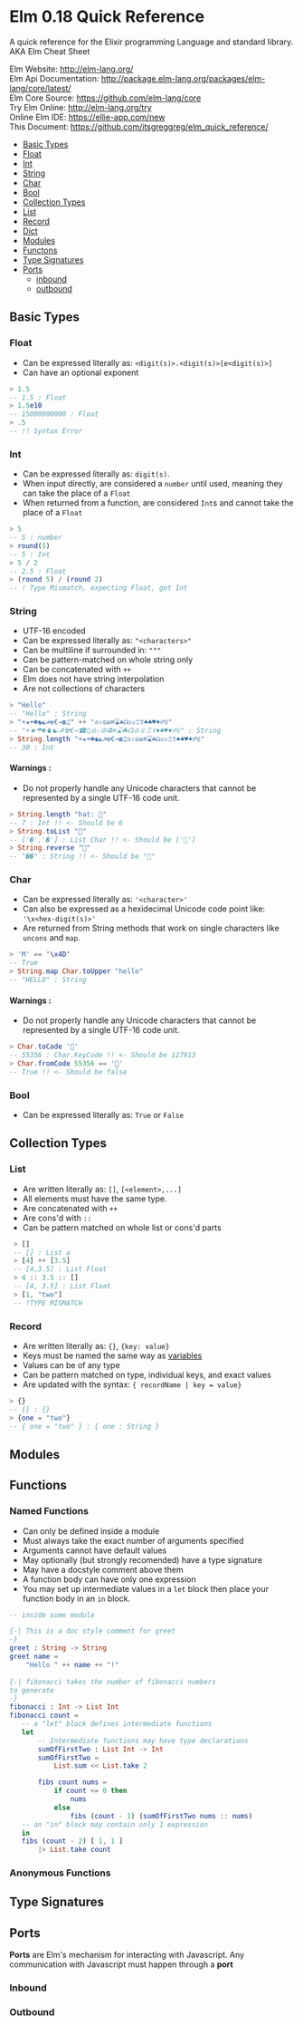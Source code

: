 # Elm 0.18 Quick Reference
A quick reference for the Elixir programming Language and standard library.<br>
AKA Elm Cheat Sheet

Elm Website: http://elm-lang.org/<br>
Elm Api Documentation: http://package.elm-lang.org/packages/elm-lang/core/latest/<br>
Elm Core Source: https://github.com/elm-lang/core<br>
Try Elm Online: http://elm-lang.org/try<br>
Online Elm IDE: https://ellie-app.com/new<br>
This Document: https://github.com/itsgreggreg/elm_quick_reference/<br>

- [Basic Types](#basic_types)
 - [Float](#float)
 - [Int](#int)
 - [String](#string)
 - [Char](#char)
 - [Bool](#bool)
- [Collection Types](#collection_types)
 - [List](#list)
 - [Record](#record)
 - [Dict](#dict)
- [Modules](modules)
- [Functons](functions)
- [Type Signatures](#type_signatures)
- [Ports](#ports)
  - [inbound](#inbound)
  - [outbound](#outbound)

## Basic Types
### Float
 - Can be expressed literally as: `<digit(s)>.<digit(s)>[e<digit(s)>]`
 - Can have an optional exponent
```elm
> 1.5
-- 1.5 : Float
> 1.5e10
-- 15000000000 : Float
> .5
-- !! Syntax Error
```

### Int
 - Can be expressed literally as: `digit(s)`.
 - When input directly, are considered a `number` until used, meaning they can take the place of a `Float`
 - When returned from a function, are considered `Int`s and cannot take the place of a `Float`
```elm
> 5
-- 5 : number
> round(5)
-- 5 : Int
> 5 / 2
-- 2.5 : Float
> (round 5) / (round 2)
-- ! Type Mismatch, expecting Float, got Int
```

### String
 - UTF-16 encoded
 - Can be expressed literally as: `"<characters>"`
 - Can be multiline if surrounded in: `"""`
 - Can be pattern-matched on whole string only
 - Can be concatenated with `++`
 - Elm does not have string interpolation
 - Are not collections of characters


```elm
> "Hello"
-- "Hello" : String
> "☀★☂☻♞☯☭☢€→☎♫" ++ "♎⇧☮♻⌘⌛☘☊♔♕♖☦♠♣♥♦♂♀"
-- "☀★☂☻♞☯☭☢€→☎♫♎⇧☮♻⌘⌛☘☊♔♕♖☦♠♣♥♦♂♀" : String
> String.length "☀★☂☻♞☯☭☢€→☎♫♎⇧☮♻⌘⌛☘☊♔♕♖☦♠♣♥♦♂♀"
-- 30 : Int
```

#### Warnings :
 - Do not properly handle any Unicode characters that cannot be represented by a single UTF-16 code unit.
```elm
> String.length "hat: 🎩"
-- 7 : Int !! <- Should be 6
> String.toList "🎩"
-- ['�','�'] : List Char !! <- Should be ['🎩']
> String.reverse "🎩"
-- "��" : String !! <- Should be "🎩"
```

### Char
 - Can be expressed literally as: `'<character>'`
 - Can also be expressed as a hexidecimal Unicode code point like: `'\x<hex-digit(s)>'`
 - Are returned from String methods that work on single characters like `uncons` and `map`.

```elm
> 'M' == '\x4D'
-- True
> String.map Char.toUpper "hello"
-- "HELLO" : String
```

#### Warnings :
 - Do not properly handle any Unicode characters that cannot be represented by a single UTF-16 code unit.
```elm
> Char.toCode '🎩'
-- 55356 : Char.KeyCode !! <- Should be 127913
> Char.fromCode 55356 == '🎩'
-- True !! <- Should be false
```


### Bool
 - Can be expressed literally as: `True` or `False`

## Collection Types

### List
 - Are written literally as: `[]`, `[<element>,...]`
 - All elements must have the same type.
 - Are concatenated with `++`
 - Are cons'd with `::`
 - Can be pattern matched on whole list or cons'd parts
```elm
 > []
 -- [] : List a
 > [4] ++ [3.5]
 -- [4,3.5] : List Float
 > 4 :: 3.5 :: []
 -- [4, 3.5] : List Float
 > [1, "two"]
 -- !TYPE MISMATCH
```

### Record
 - Are written literally as: `{}`, `{key: value}`
 - Keys must be named the same way as [variables](#variables)
 - Values can be of any type
 - Can be pattern matched on type, individual keys, and exact values
 - Are updated with the syntax: `{ recordName | key = value}`
```elm
> {}
-- {} : {}
> {one = "two"}
-- { one = "two" } : { one : String }
```

## Modules

## Functions
### Named Functions
 - Can only be defined inside a module
 - Must always take the exact number of arguments specified
 - Arguments cannot have default values
 - May optionally (but strongly recomended) have a type signature
 - May have a docstyle comment above them
 - A function body can have only one expression
 - You may set up intermediate values in a `let` block then place your function body in an `in` block.
 ```elm
 -- inside some module
 
{-| This is a doc style comment for greet
-}
 greet : String -> String
 greet name =
     "Hello " ++ name ++ "!"
     
{-| fibonacci takes the number of fibonacci numbers
to generate
-}
fibonacci : Int -> List Int
fibonacci count =
    -- a "let" block defines intermediate functions
    let
        -- Intermediate functions may have type declarations
        sumOfFirstTwo : List Int -> Int
        sumOfFirstTwo =
            List.sum << List.take 2

        fibs count nums =
            if count <= 0 then
                nums
            else
                fibs (count - 1) (sumOfFirstTwo nums :: nums)
    -- an "in" block may contain only 1 expression
    in
    fibs (count - 2) [ 1, 1 ]
        |> List.take count
 ```
### Anonymous Functions
## Type Signatures


## Ports
__Ports__ are Elm's mechanism for interacting with Javascript. Any communication with Javascript must happen through a __port__
### Inbound

### Outbound
